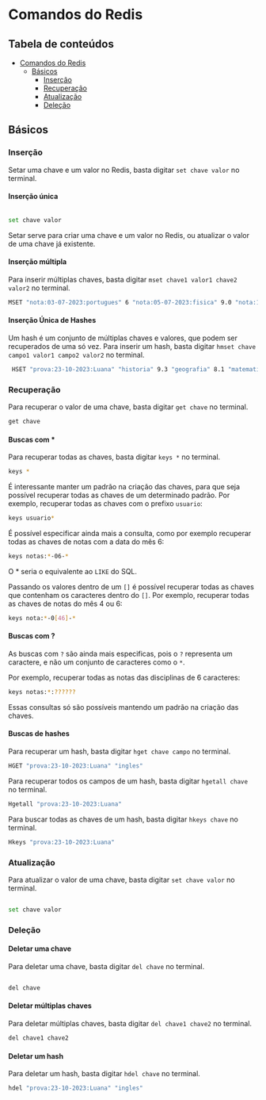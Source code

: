 # Comandos do Redis

## Tabela de conteúdos

- [Comandos do Redis](#comandos-do-redis)
  - [Básicos](#básicos)
    - [Inserção](#inserção)
    - [Recuperação](#recuperação)
    - [Atualização](#atualização)
    - [Deleção](#deleção)

## Básicos

### Inserção 
Setar uma chave e um valor no Redis, basta digitar `set chave valor` no terminal.

#### Inserção única
```bash

set chave valor

```

Setar serve para criar uma chave e um valor no Redis, ou atualizar o valor de uma chave já existente.

#### Inserção múltipla

Para inserir múltiplas chaves, basta digitar `mset chave1 valor1 chave2 valor2` no terminal.

```bash
MSET "nota:03-07-2023:portugues" 6 "nota:05-07-2023:fisica" 9.0 "nota:10-07-2023:quimica" 3
```

#### Inserção Única de Hashes

Um hash é um conjunto de múltiplas chaves e valores, que podem ser recuperados de uma só vez. Para inserir um hash, basta digitar `hmset chave campo1 valor1 campo2 valor2` no terminal.

```bash
 HSET "prova:23-10-2023:Luana" "historia" 9.3 "geografia" 8.1 "matematica" 10 "fisica" 9.1 "ingles" 8
```

### Recuperação

Para recuperar o valor de uma chave, basta digitar `get chave` no terminal.

```bash
get chave
```
#### Buscas com *

Para recuperar todas as chaves, basta digitar `keys *` no terminal.

```bash
keys *
```

É interessante manter um padrão na criação das chaves, para que seja possível recuperar todas as chaves de um determinado padrão. Por exemplo, recuperar todas as chaves com o prefixo `usuario`:

```bash
keys usuario*
```

É possível especificar ainda mais a consulta, como por exemplo recuperar todas as chaves de notas com a data do mês 6:

```bash
keys notas:*-06-*
```

O * seria o equivalente ao `LIKE` do SQL.

Passando os valores dentro de um `[]` é possível recuperar todas as chaves que contenham os caracteres dentro do `[]`. Por exemplo, recuperar todas as chaves de notas do mês 4 ou 6:
    
```bash
keys nota:*-0[46]-*
```

#### Buscas com ?

As buscas com `?` são ainda mais especificas, pois o `?` representa um caractere, e não um conjunto de caracteres como o `*`.

Por exemplo, recuperar todas as notas das disciplinas de 6 caracteres:

```bash
keys notas:*:??????
```
Essas consultas só são possíveis mantendo um padrão na criação das chaves.

#### Buscas de hashes

Para recuperar um hash, basta digitar `hget chave campo` no terminal.

```bash
HGET "prova:23-10-2023:Luana" "ingles"
```

Para recuperar todos os campos de um hash, basta digitar `hgetall chave` no terminal.

```bash
Hgetall "prova:23-10-2023:Luana"
```

Para buscar todas as chaves de um hash, basta digitar `hkeys chave` no terminal.

```bash
Hkeys "prova:23-10-2023:Luana"
```

### Atualização

Para atualizar o valor de uma chave, basta digitar `set chave valor` no terminal.

```bash

set chave valor

```
### Deleção

#### Deletar uma chave

Para deletar uma chave, basta digitar `del chave` no terminal.

```bash

del chave

```
#### Deletar múltiplas chaves

Para deletar múltiplas chaves, basta digitar `del chave1 chave2` no terminal.

```bash
del chave1 chave2
```

#### Deletar um hash

Para deletar um hash, basta digitar `hdel chave` no terminal.

```bash
hdel "prova:23-10-2023:Luana" "ingles"
```